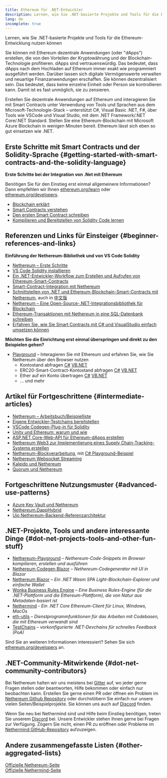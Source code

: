 ```yaml
---
title: Ethereum für .NET-Entwickler
description: Lernen, wie Sie .NET-basierte Projekte und Tools für die Ethereum-Entwicklung nutzen können
lang: de
incomplete: true
---
```


<FeaturedText>Lernen, wie Sie .NET-basierte Projekte und Tools für die Ethereum-Entwicklung nutzen können</FeaturedText>

Sie können mit Ethereum dezentrale Anwendungen (oder "dApps") erstellen, die von den Vorteilen der Kryptowährung und der Blockchain-Technologie profitieren. dApps sind vertrauenswürdig. Das bedeutet, dass dApps nach dem Hochladen auf Ethereum immer exakt wie programmiert ausgeführt werden. Darüber lassen sich digitale Vermögenswerte verwalten und neuartige Finanzanwendungen erschaffen. Sie können dezentralisiert sein. Das bedeutet, dass keine einzelne Einheit oder Person sie kontrollieren kann. Damit ist es fast unmöglich, sie zu zensieren.

Erstellen Sie dezentrale Anwendungen auf Ethereum und interagieren Sie mit Smart Contracts unter Verwendung von Tools und Sprachen aus dem Microsoft-Technologie-Stack – unterstützt C#, Visual Basic .NET, F#, über Tools wie VSCode und Visual Studio, mit dem .NET Framework/.NET Core/.NET Standard. Stellen Sie eine Ethereum-Blockchain mit Microsoft Azure Blockchain in wenigen Minuten bereit. Ethereum lässt sich eben so gut einsetzen wie .NET.

## Erste Schritte mit Smart Contracts und der Solidity-Sprache {#getting-started-with-smart-contracts-and-the-solidity-language}

**Erste Schritte bei der Integration von .Net mit Ethereum**

Benötigen Sie für den Einstieg erst einmal allgemeinere Informationen? Dann empfehlen wir Ihnen [ethereum.org/learn](/learn/) oder [ethereum.org/developers](/developers/).

- [Blockchain erklärt](https://kauri.io/article/d55684513211466da7f8cc03987607d5/blockchain-explained)
- [Smart Contracts verstehen](https://kauri.io/article/e4f66c6079e74a4a9b532148d3158188/ethereum-101-part-5-the-smart-contract)
- [Den ersten Smart Contract schreiben](https://kauri.io/article/124b7db1d0cf4f47b414f8b13c9d66e2/remix-ide-your-first-smart-contract)
- [Kompilieren und Bereitstellen von Solidity Code lernen](https://kauri.io/article/973c5f54c4434bb1b0160cff8c695369/understanding-smart-contract-compilation-and-deployment)

## Referenzen und Links für Einsteiger {#beginner-references-and-links}

**Einführung der Nethereum-Bibliothek und von VS Code Solidity**

- [Nethereum – Erste Schritte](https://docs.nethereum.com/en/latest/getting-started/)
- [VS Code Solidity installieren](https://marketplace.visualstudio.com/items?itemName=JuanBlanco.solidity)
- [Ein .NET-Entwickler-Workflow zum Erstellen und Aufrufen von Ethereum-Smart-Contracts](https://medium.com/coinmonks/a-net-developers-workflow-for-creating-and-calling-ethereum-smart-contracts-44714f191db2)
- [Smart-Contract-Integration mit Nethereum](https://kauri.io/#collections/Getting%20Started/smart-contracts-integration-with-nethereum/#smart-contracts-integration-with-nethereumm)
- [Schnittstellen von .NET und Ethereum-Blockchain-Smart-Contracts mit Nethereum](https://medium.com/my-blockchain-development-daily-journey/interfacing-net-and-ethereum-blockchain-smart-contracts-with-nethereum-2fa3729ac933), auch in [中文版](https://medium.com/my-blockchain-development-daily-journey/%E4%BD%BF%E7%94%A8nethereum%E9%80%A3%E6%8E%A5-net%E5%92%8C%E4%BB%A5%E5%A4%AA%E7%B6%B2%E5%8D%80%E5%A1%8A%E9%8F%88%E6%99%BA%E8%83%BD%E5%90%88%E7%B4%84-4a96d35ad1e1)
- [Nethereum – Eine Open-Source-.NET-Integrationsbibliothek für Blockchain](https://kauri.io/#collections/a%20hackathon%20survival%20guide/nethereum-an-open-source-.net-integration-library/)
- [Ethereum-Transaktionen mit Nethereum in eine SQL-Datenbank schreiben](https://medium.com/coinmonks/writing-ethereum-transactions-to-sql-database-using-nethereum-fd94e0e4fa36)
- [Erfahren Sie, wie Sie Smart Contracts mit C# und VisualStudio einfach umsetzen können](https://koukia.ca/deploy-ethereum-smart-contracts-using-c-and-visualstudio-5be188ae928c)

**Möchten Sie die Einrichtung erst einmal überspringen und direkt zu den Beispielen gehen?**

- [Playground](http://playground.nethereum.com/) – Interagieren Sie mit Ethereum und erfahren Sie, wie Sie Nethereum über den Browser nutzen
  - Kontostand abfragen [C#](http://playground.nethereum.com/csharp/id/1001) [VB.NET](http://playground.nethereum.com/vb/id/2001)
  - ERC20-Smart-Contract-Kontostand abfragen [C#](http://playground.nethereum.com/csharp/id/1005) [VB.NET](http://playground.nethereum.com/vb/id/2004)
  - Ether auf ein Konto übertragen [C#](http://playground.nethereum.com/csharp/id/1003) [VB.NET](http://playground.nethereum.com/vb/id/2003)
  - ... und mehr

## Artikel für Fortgeschrittene {#intermediate-articles}

- [Nethereum – Arbeitsbuch/Beispielliste](http://docs.nethereum.com/en/latest/Nethereum.Workbooks/docs/)
- [Eigene Entwickler-Testchains bereitstellen](https://github.com/Nethereum/Testchains)
- [VSCode Codegen-Plug-in für Solidity](https://docs.nethereum.com/en/latest/nethereum-codegen-vscodesolidity/)
- [Unity und Ethereum: warum und wie](https://www.raywenderlich.com/5509-unity-and-ethereum-why-and-how)
- [ASP.NET Core-Web-API für Ethereum-dApps erstellen](https://tech-mint.com/blockchain/create-asp-net-core-web-api-for-ethereum-dapps/)
- [Nethereum Web3 zur Implementierung eines Supply Chain-Tracking-Systems erstellen](http://blog.pomiager.com/post/using-nethereum-web3-to-implement-a-supply-chain-traking-system4)
- [Nethereum-Blockverarbeitung](https://nethereum.readthedocs.io/en/latest/nethereum-block-processing-detail/), mit [C# Playground-Beispiel](http://playground.nethereum.com/csharp/id/1025)
- [Nethereum Websocket Streaming](https://nethereum.readthedocs.io/en/latest/nethereum-subscriptions-streaming/)
- [Kaleido und Nethereum](https://kaleido.io/kaleido-and-nethereum/)
- [Quorum und Nethereum](https://github.com/Nethereum/Nethereum/blob/master/src/Nethereum.Quorum/README.md)

## Fortgeschrittene Nutzungsmuster {#advanced-use-patterns}

- [Azure Key Vault und Nethereum](https://github.com/Azure-Samples/bc-community-samples/tree/master/akv-nethereum)
- [Nethereum.DappHybrid](https://github.com/Nethereum/Nethereum.DappHybrid)
- [Ujo Nethereum-Backend-Referenzarchitektur](https://docs.nethereum.com/en/latest/nethereum-ujo-backend-sample/)

## .NET-Projekte, Tools und andere interessante Dinge {#dot-net-projects-tools-and-other-fun-stuff}

- [Nethereum-Playground](http://playground.nethereum.com/) – _Nethereum-Code-Snippets im Browser kompilieren, erstellen und ausführen_
- [Nethereum Codegen Blazor](https://github.com/Nethereum/Nethereum.CodeGen.Blazor) – _Nethereum-Codegenerator mit UI in Blazor_
- [Nethereum Blazor](https://github.com/Nethereum/NethereumBlazor) – _Ein .NET Wasm SPA Light-Blockchain-Explorer und einfache Wallet_
- [Wonka Business Rules Engine](https://docs.nethereum.com/en/latest/wonka/) – _Eine Business Rules-Engine (für die .NET-Plattform und die Ethereum-Plattform), die von Natur aus Metadaten-basiert ist_
- [Nethermind](https://github.com/NethermindEth/nethermind) - _Ein .NET Core Ethereum-Client für Linux, Windows, MacOs_
- [eth-utils](https://github.com/ethereum/eth-utils/) – _Dienstprogrammfunktionen für das Arbeiten mit Codebasen, die mit Ethereum verwandt sind_
- [TestChains](https://github.com/Nethereum/TestChains) – _vorkonfigurierte .NET-Devchains für schnelles Feedback (PoA)_

Sind Sie an weiteren Informationen interessiert? Sehen Sie sich [ethereum.org/developers](/developers/) an.

## .NET-Community-Mitwirkende {#dot-net-community-contributors}

Bei Nethereum halten wir uns meistens bei [Gitter](https://gitter.im/Nethereum/Nethereum) auf, wo jeder gerne Fragen stellen oder beantworten, Hilfe bekommen oder einfach nur beobachten kann. Erstellen Sie gerne einen PR oder öffnen ein Problem im [Nethereum Github Repository](https://github.com/Nethereum) oder durchstöbern Sie einfach nur unsere vielen Seiten/Beispielprojekte. Sie können uns auch auf [Discord](https://discord.gg/jQPrR58FxX) finden.

Wenn Sie neu bei Nethermind sind und Hilfe beim Einstieg benötigen, treten Sie unserem [Discord](http://discord.gg/PaCMRFdvWT) bei. Unsere Entwickler stehen Ihnen gerne bei Fragen zur Verfügung. Zögern Sie nicht, einen PR zu eröffnen oder Probleme im [Nethermind GitHub-Repository](https://github.com/NethermindEth/nethermind) aufzuzeigen.

## Andere zusammengefasste Listen {#other-aggregated-lists}

[Offizielle Nethereum-Seite](https://nethereum.com/)   
[Offizielle Nethermind-Seite](https://nethermind.io/)
